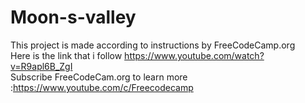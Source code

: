 # Moon-s-valley

 This project is made according to instructions by FreeCodeCamp.org<br>
 <space>Here is the link that i follow https://www.youtube.com/watch?v=R9apl6B_ZgI<br>
 <space>Subscribe FreeCodeCam.org to learn more :https://www.youtube.com/c/Freecodecamp 
<space>
 
